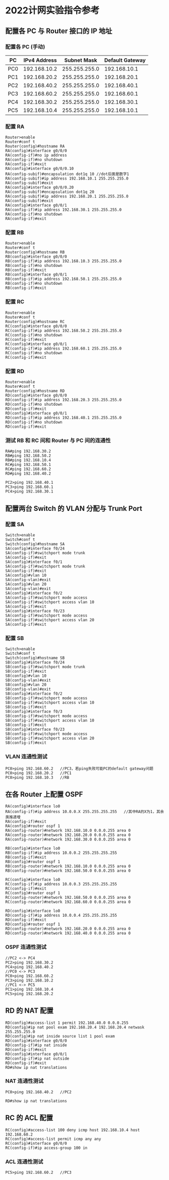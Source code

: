 # 2022计网实验指令参考

## 配置各 PC 与 Router 接口的 IP 地址

### 配置各 PC (手动)

| PC   | IPv4 Address | Subnet Mask   | Default Gateway |
| ---- | ------------ | ------------- | --------------- |
| PC0  | 192.168.10.2 | 255.255.255.0 | 192.168.10.1    |
| PC1  | 192.168.20.2 | 255.255.255.0 | 192.168.20.1    |
| PC2  | 192.168.40.2 | 255.255.255.0 | 192.168.40.1    |
| PC3  | 192.168.60.2 | 255.255.255.0 | 192.168.60.1    |
| PC4  | 192.168.30.2 | 255.255.255.0 | 192.168.30.1    |
| PC5  | 192.168.10.4 | 255.255.255.0 | 192.168.10.1    |



### 配置 RA

```
Router>enable
Router#conf t
Router(config)#hostname RA
RA(config)#interface g0/0/0
RA(config-if)#no ip address
RA(config-if)#no shutdown
RA(config-if)#exit
RA(config)#interface g0/0/0.10
RA(config-subif)#encapsulation dot1q 10	//dot后面是数字1
RA(config-subif)#ip address 192.168.10.1 255.255.255.0
RA(config-subif)#exit
RA(config)#interface g0/0/0.20
RA(config-subif)#encapsulation dot1q 20
RA(config-subif)#ip address 192.168.20.1 255.255.255.0
RA(config-subif)#exit
RA(config)#interface g0/0/1
RA(config-if)#ip address 192.168.30.1 255.255.255.0
RA(config-if)#no shutdown
RA(config-if)#exit
```



### 配置 RB

```
Router>enable
Router#conf t
Router(config)#hostname RB
RB(config)#interface g0/0/0
RB(config-if)#ip address 192.168.10.3 255.255.255.0
RB(config-if)#no shutdown
RB(config-if)#exit
RB(config)#interface g0/0/1
RB(config-if)#ip address 192.168.50.1 255.255.255.0
RB(config-if)#no shutdown
RB(config-if)#exit
```



### 配置 RC

```
Router>enable
Router#conf t
Router(config)#hostname RC
RC(config)#interface g0/0/0
RC(config-if)#ip address 192.168.50.2 255.255.255.0
RC(config-if)#no shutdown
RC(config-if)#exit
RC(config)#interface g0/0/1
RC(config-if)#ip address 192.168.60.1 255.255.255.0
RC(config-if)#no shutdown
RC(config-if)#exit
```



### 配置 RD

```
Router>enable
Router#conf t
Router(config)#hostname RD
RD(config)#interface g0/0/0
RD(config-if)#ip address 192.168.20.3 255.255.255.0
RD(config-if)#no shutdown
RD(config-if)#exit
RD(config)#interface g0/0/1
RD(config-if)#ip address 192.168.40.1 255.255.255.0
RD(config-if)#no shutdown
RD(config-if)#exit
```



### 测试 RB 和 RC 间和 Router 与 PC 间的连通性

```
RA#ping 192.168.30.2 
RB#ping 192.168.50.2
RB#ping 192.168.10.4
RC#ping 192.168.50.1
RC#ping 192.168.60.2
RD#ping 192.168.40.2

PC2>ping 192.168.40.1
PC3>ping 192.168.60.1
PC4>ping 192.168.30.1
```



## 配置两台 Switch 的 VLAN 分配与 Trunk Port

### 配置 SA

```
Switch>enable
Switch#conf t
Switch(config)#hostname SA
SA(config)#interface f0/24
SA(config-if)#switchport mode trunk
SA(config-if)#exit
SA(config)#interface f0/1
SA(config-if)#switchport mode trunk
SA(config-if)#exit
SA(config)#vlan 10
SA(config-vlan)#exit
SA(config)#vlan 20
SA(config-vlan)#exit
SA(config)#interface f0/2
SA(config-if)#switchport mode access
SA(config-if)#switchport access vlan 10
SA(config-if)#exit
SA(config)#interface f0/23
SA(config-if)#switchport mode access
SA(config-if)#switchport access vlan 20
SA(config-if)#exit
```



### 配置 SB

```
Switch>enable
Switch#conf t
Switch(config)#hostname SB
SB(config)#interface f0/24
SB(config-if)#switchport mode trunk
SB(config-if)#exit
SB(config)#vlan 10
SB(config-vlan)#exit
SB(config)#vlan 20
SB(config-vlan)#exit
SB(config)#interface f0/2
SB(config-if)#switchport mode access
SB(config-if)#switchport access vlan 10
SB(config-if)#exit
SB(config)#interface f0/3
SB(config-if)#switchport mode access
SB(config-if)#switchport access vlan 10
SB(config-if)#exit
SB(config)#interface f0/23
SB(config-if)#switchport mode access
SB(config-if)#switchport access vlan 20
SB(config-if)#exit
```



### VLAN 连通性测试

```
PC0>ping 192.168.60.2	//PC3，若ping失败可能PC的default gateway问题
PC0>ping 192.168.20.2	//PC1
PC0>ping 192.168.10.3	//RB
```



## 在各 Router 上配置 OSPF

```
RA(config)#interface lo0
RA(config-if)#ip address 10.0.0.X 255.255.255.255	//其中RA的X为1，其余类推递增
RA(config-if)#exit
RA(config)#router ospf 1
RA(config-router)#network 192.168.10.0 0.0.0.255 area 0
RA(config-router)#network 192.168.20.0 0.0.0.255 area 0
RA(config-router)#network 192.168.30.0 0.0.0.255 area 0

RB(config)#interface lo0
RB(config-if)#ip address 10.0.0.2 255.255.255.255
RB(config-if)#exit
RB(config)#router ospf 1
RB(config-router)#network 192.168.10.0 0.0.0.255 area 0
RB(config-router)#network 192.168.50.0 0.0.0.255 area 0

RC(config)#interface lo0
RC(config-if)#ip address 10.0.0.3 255.255.255.255
RC(config-if)#exit
RC(config)#router ospf 1
RC(config-router)#network 192.168.50.0 0.0.0.255 area 0
RC(config-router)#network 192.168.60.0 0.0.0.255 area 0

RD(config)#interface lo0
RD(config-if)#ip address 10.0.0.4 255.255.255.255
RD(config-if)#exit
RD(config)#router ospf 1
RD(config-router)#network 192.168.20.0 0.0.0.255 area 0
RD(config-router)#network 192.168.40.0 0.0.0.255 area 0
```



### OSPF 连通性测试

```
//PC2 <-> PC4
PC2>ping 192.168.30.2
PC4>ping 192.168.40.2
//PC0 <-> PC3
PC0>ping 192.168.60.2
PC3>ping 192.168.10.2	
//PC1 <-> PC5
PC1>ping 192.168.10.4	
PC5>ping 192.168.20.2
```



## RD 的 NAT 配置

```
RD(config)#access-list 1 permit 192.168.40.0 0.0.0.255
RD(config)#ip nat pool exam 192.168.20.4 192.168.20.4 netwask 255.255.255.0
RD(config)#ip nat inside source list 1 pool exam
RD(config)#interface g0/0/0
RD(config-if)#ip nat inside
RD(config-if)#exit
RD(config)#interface g0/0/1
RD(config-if)#ip nat outside
RD(config-if)#exit
RD#show ip nat translations
```



### NAT 连通性测试

```
PC0>ping 192.168.40.2	//PC2

RD#show ip nat translations
```



## RC 的 ACL 配置

```
RC(config)#access-list 100 deny icmp host 192.168.10.4 host 192.168.60.2
RC(config)#access-list permit icmp any any
RC(config)#interface g0/0/0
RC(config-if)#ip access-group 100 in
```



### ACL 连通性测试

```
PC5>ping 192.168.60.2	//PC3
```

